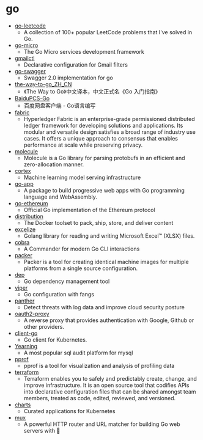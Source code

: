 # go
- [go-leetcode](https://github.com/austingebauer/go-leetcode)
  - A collection of 100+ popular LeetCode problems that I've solved in Go.
- [go-micro](https://github.com/micro/go-micro)
  - The Go Micro services development framework
- [gmailctl](https://github.com/mbrt/gmailctl)
  - Declarative configuration for Gmail filters
- [go-swagger](https://github.com/go-swagger/go-swagger)
  - Swagger 2.0 implementation for go
- [the-way-to-go_ZH_CN](https://github.com/unknwon/the-way-to-go_ZH_CN)
  - 《The Way to Go》中文译本，中文正式名《Go 入门指南》
- [BaiduPCS-Go](https://github.com/iikira/BaiduPCS-Go)
  - 百度网盘客户端 - Go语言编写
- [fabric](https://github.com/hyperledger/fabric)
  - Hyperledger Fabric is an enterprise-grade permissioned distributed ledger framework for developing solutions and applications. Its modular and versatile design satisfies a broad range of industry use cases. It offers a unique approach to consensus that enables performance at scale while preserving privacy.
- [molecule](https://github.com/richardartoul/molecule)
  - Molecule is a Go library for parsing protobufs in an efficient and zero-allocation manner.
- [cortex](https://github.com/cortexlabs/cortex)
  - Machine learning model serving infrastructure
- [go-app](https://github.com/maxence-charriere/go-app)
  - A package to build progressive web apps with Go programming language and WebAssembly.
- [go-ethereum](https://github.com/ethereum/go-ethereum)
  - Official Go implementation of the Ethereum protocol
- [distribution](https://github.com/docker/distribution)
  - The Docker toolset to pack, ship, store, and deliver content
- [excelize](https://github.com/360EntSecGroup-Skylar/excelize)
  - Golang library for reading and writing Microsoft Excel™ (XLSX) files.
- [cobra](https://github.com/spf13/cobra)
  - A Commander for modern Go CLI interactions
- [packer](https://github.com/hashicorp/packer)
  - Packer is a tool for creating identical machine images for multiple platforms from a single source configuration.
- [dep](https://github.com/golang/dep)
  - Go dependency management tool
- [viper](https://github.com/spf13/viper)
  - Go configuration with fangs
- [panther](https://github.com/panther-labs/panther)
  - Detect threats with log data and improve cloud security posture
- [oauth2-proxy](https://github.com/oauth2-proxy/oauth2-proxy)
  - A reverse proxy that provides authentication with Google, Github or other providers.
- [client-go](https://github.com/kubernetes/client-go)
  - Go client for Kubernetes.
- [Yearning](https://github.com/cookieY/Yearning)
  - A most popular sql audit platform for mysql
- [pprof](https://github.com/google/pprof)
  - pprof is a tool for visualization and analysis of profiling data
- [terraform](https://github.com/hashicorp/terraform)
  - Terraform enables you to safely and predictably create, change, and improve infrastructure. It is an open source tool that codifies APIs into declarative configuration files that can be shared amongst team members, treated as code, edited, reviewed, and versioned.
- [charts](https://github.com/helm/charts)
  - Curated applications for Kubernetes
- [mux](https://github.com/gorilla/mux)
  - A powerful HTTP router and URL matcher for building Go web servers with 🦍
